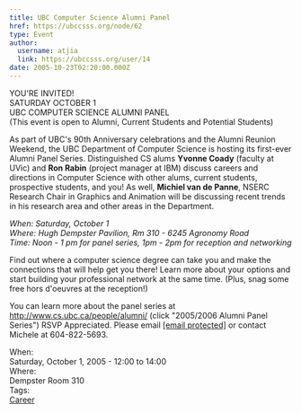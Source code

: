 ```yaml
---
title: UBC Computer Science Alumni Panel 
href: https://ubccsss.org/node/62
type: Event
author:
  username: atjia
  link: https://ubccsss.org/user/14
date: 2005-10-23T02:20:00.000Z
---
```


<div class="field field-name-body field-type-text-with-summary field-label-hidden"><div class="field-items"><div class="field-item even"><p>YOU&apos;RE INVITED!<br>
SATURDAY OCTOBER 1<br>
UBC COMPUTER SCIENCE ALUMNI PANEL<br>
(This event is open to Alumni, Current Students and Potential Students)</p>
<p>As part of UBC&apos;s 90th Anniversary celebrations and the Alumni Reunion Weekend, the UBC Department of Computer Science is hosting its first-ever Alumni Panel Series.  Distinguished CS alums <b>Yvonne Coady</b> (faculty at UVic) and <b>Ron Rabin</b> (project manager at IBM) discuss careers and directions in Computer Science with other alums, current students, prospective students, and you!  As well, <b>Michiel van de Panne</b>, NSERC Research Chair in Graphics and Animation will be discussing recent trends in his research area and other areas in the Department.</p>
<p><i>When: Saturday, October 1<br>
Where: Hugh Dempster Pavilion, Rm 310 - 6245 Agronomy Road<br>
Time: Noon - 1 pm for panel series, 1pm - 2pm for reception and networking</i></p>
<p>Find out where a computer science degree can take you and make the connections that will help get you there! Learn more about your options and start building your professional network at the same time.  (Plus, snag some free hors d&apos;oeuvres at the reception!)</p>
<p>You can learn more about the panel series at <a href="http://www.cs.ubc.ca/people/alumni/">http://www.cs.ubc.ca/people/alumni/</a> (click &quot;2005/2006 Alumni Panel Series&quot;) RSVP Appreciated.  Please email <a href="/cdn-cgi/l/email-protection#a1cccfc6e1c2d28fd4c3c28fc2c0"><span class="__cf_email__" data-cfemail="55383b321536267b2037367b3634">[email&#xA0;protected]</span></a> or contact Michele at 604-822-5693.</p>
<!--break--></div></div></div><div class="field field-name-field-dates field-type-datetime field-label-above"><div class="field-label">When:&#xA0;</div><div class="field-items"><div class="field-item even"><span class="date-display-single">Saturday, October 1, 2005 - <span class="date-display-range"><span class="date-display-start">12:00</span> to <span class="date-display-end">14:00</span></span></span></div></div></div><div class="field field-name-field-location field-type-text field-label-above"><div class="field-label">Where:&#xA0;</div><div class="field-items"><div class="field-item even">Dempster Room 310</div></div></div>    <footer>
    <div class="field field-name-field-tags field-type-taxonomy-term-reference field-label-above"><div class="field-label">Tags:&#xA0;</div><div class="field-items"><div class="field-item even"><a href="/career">Career</a></div></div></div>      </footer>